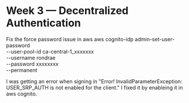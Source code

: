 # Week 3 — Decentralized Authentication

Fix the force password issue in aws 
aws cognito-idp admin-set-user-password \
  --user-pool-id ca-central-1_xxxxxxx \
  --username rondrae \
  --password xxxxxxxx \
  --permanent

  I was getting an error when signing in "Error! InvalidParameterException: USER_SRP_AUTH is not enabled for the client." I fixed it by enableing it in aws cognito.

